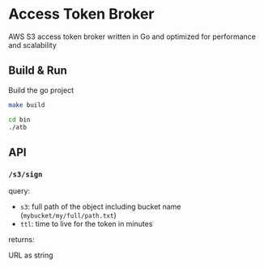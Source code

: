 # Access Token Broker

AWS S3 access token broker written in Go and optimized for performance and scalability

## Build & Run

Build the go project

```bash
make build
```

```bash
cd bin
./atb
```

## API

### `/s3/sign`

query:

- `s3`: full path of the object including bucket name (`mybucket/my/full/path.txt`)
- `ttl`: time to live for the token in minutes

returns:

URL as string
